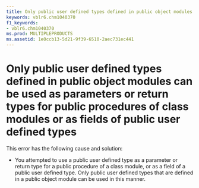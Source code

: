 ```yaml
---
title: Only public user defined types defined in public object modules can be used as parameters or return types for public procedures of class modules or as fields of public user defined types
keywords: vblr6.chm1040370
f1_keywords:
- vblr6.chm1040370
ms.prod: MULTIPLEPRODUCTS
ms.assetid: 1e0ccb13-5d21-9f39-6510-2aec731ec441
---
```



# Only public user defined types defined in public object modules can be used as parameters or return types for public procedures of class modules or as fields of public user defined types

This error has the following cause and solution:



- You attempted to use a public user defined type as a parameter or return type for a public procedure of a class module, or as a field of a public user defined type. Only public user defined types that are defined in a public object module can be used in this manner.
    


